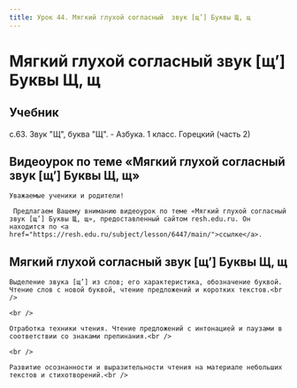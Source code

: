 ```yaml
---
title: Урок 44. Мягкий глухой согласный  звук [щ’] Буквы Щ, щ
---
```


# Мягкий глухой согласный  звук [щ’] Буквы Щ, щ

## Учебник

с.63. Звук "Щ", буква "Щ". - Азбука. 1 класс. Горецкий (часть 2)

## Видеоурок по теме «Мягкий глухой согласный звук [щ’] Буквы Щ, щ»

<p>
	Уважаемые ученики и родители!  
</p>
<p>
	 Предлагаем Вашему вниманию видеоурок по теме «Мягкий глухой согласный звук [щ’] Буквы Щ, щ», предоставленный сайтом resh.edu.ru. Он находится по <a href="https://resh.edu.ru/subject/lesson/6447/main/">ссылке</a>.
</p>

## Мягкий глухой согласный звук [щ’] Буквы Щ, щ

<p>
	Выделение звука [щ’] из слов; его характеристика, обозначение буквой. Чтение слов с новой буквой, чтение предложений и коротких текстов.<br />
</p>
<p>
	<br />
</p>
<p>
	Отработка техники чтения. Чтение предложений с интонацией и паузами в соответствии со знаками препинания.<br />
</p>
<p>
	<br />
</p>
<p>
	Развитие осознанности и выразительности чтения на материале небольших текстов и стихотворений.<br />
</p>